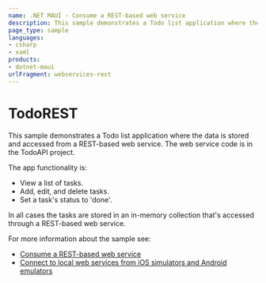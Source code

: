 ```yaml
---
name: .NET MAUI - Consume a REST-based web service
description: This sample demonstrates a Todo list application where the data is stored and accessed from a REST-based web service.
page_type: sample
languages:
- csharp
- xaml
products:
- dotnet-maui
urlFragment: webservices-rest
---
```


# TodoREST

This sample demonstrates a Todo list application where the data is stored and accessed from a REST-based web service. The web service code is in the TodoAPI project.

The app functionality is:

- View a list of tasks.
- Add, edit, and delete tasks.
- Set a task's status to 'done'.

In all cases the tasks are stored in an in-memory collection that's accessed through a REST-based web service.

For more information about the sample see:

- [Consume a REST-based web service](https://docs.microsoft.com/dotnet/maui/data-cloud/rest)
- [Connect to local web services from iOS simulators and Android emulators](https://docs.microsoft.com/dotnet/maui/data-cloud/local-web-services)
